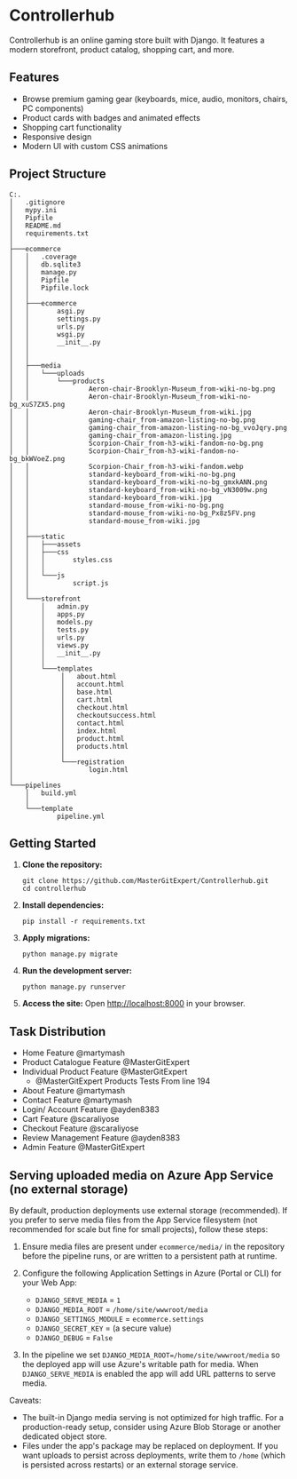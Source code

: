 # Controllerhub

Controllerhub is an online gaming store built with Django. It features a modern storefront, product catalog, shopping cart, and more.

## Features

- Browse premium gaming gear (keyboards, mice, audio, monitors, chairs, PC components)
- Product cards with badges and animated effects
- Shopping cart functionality
- Responsive design
- Modern UI with custom CSS animations

## Project Structure

```
C:.
│   .gitignore
│   mypy.ini
│   Pipfile
│   README.md
│   requirements.txt
│
├───ecommerce
│   │   .coverage
│   │   db.sqlite3
│   │   manage.py
│   │   Pipfile
│   │   Pipfile.lock
│   │
│   ├───ecommerce
│   │       asgi.py
│   │       settings.py
│   │       urls.py
│   │       wsgi.py
│   │       __init__.py
│   │   
│   │
│   ├───media
│   │   └───uploads
│   │       └───products
│   │               Aeron-chair-Brooklyn-Museum_from-wiki-no-bg.png
│   │               Aeron-chair-Brooklyn-Museum_from-wiki-no-bg_xuS7ZX5.png
│   │               Aeron-chair-Brooklyn-Museum_from-wiki.jpg
│   │               gaming-chair_from-amazon-listing-no-bg.png
│   │               gaming-chair_from-amazon-listing-no-bg_vvoJqry.png
│   │               gaming-chair_from-amazon-listing.jpg
│   │               Scorpion-Chair_from-h3-wiki-fandom-no-bg.png
│   │               Scorpion-Chair_from-h3-wiki-fandom-no-bg_bkWVoeZ.png
│   │               Scorpion-Chair_from-h3-wiki-fandom.webp
│   │               standard-keyboard_from-wiki-no-bg.png
│   │               standard-keyboard_from-wiki-no-bg_gmxkANN.png
│   │               standard-keyboard_from-wiki-no-bg_vN3009w.png
│   │               standard-keyboard_from-wiki.jpg
│   │               standard-mouse_from-wiki-no-bg.png
│   │               standard-mouse_from-wiki-no-bg_Px8z5FV.png
│   │               standard-mouse_from-wiki.jpg
│   │
│   ├───static
│   │   ├───assets
│   │   ├───css
│   │   │       styles.css
│   │   │
│   │   └───js
│   │           script.js
│   │
│   └───storefront
│       │   admin.py
│       │   apps.py
│       │   models.py
│       │   tests.py
│       │   urls.py
│       │   views.py
│       │   __init__.py
│       │
│       └───templates
│            │   about.html
│            │   account.html
│            │   base.html
│            │   cart.html
│            │   checkout.html
│            │   checkoutsuccess.html
│            │   contact.html
│            │   index.html
│            │   product.html
│            │   products.html
│            │
│            └───registration
│                   login.html   
│
└───pipelines
    │   build.yml
    │
    └───template
            pipeline.yml
```

## Getting Started

1. **Clone the repository:**
   ```
   git clone https://github.com/MasterGitExpert/Controllerhub.git
   cd controllerhub
   ```

2. **Install dependencies:**
   ```
   pip install -r requirements.txt
   ```

3. **Apply migrations:**
   ```
   python manage.py migrate
   ```

4. **Run the development server:**
   ```
   python manage.py runserver
   ```

5. **Access the site:**
   Open [http://localhost:8000](http://localhost:8000) in your browser.

## Task Distribution

- Home Feature @martymash
- Product Catalogue Feature @MasterGitExpert
- Individual Product Feature @MasterGitExpert
  - @MasterGitExpert Products Tests From line 194
- About Feature @martymash
- Contact Feature @martymash
- Login/ Account Feature @ayden8383
- Cart Feature @scaraliyose
- Checkout Feature @scaraliyose
- Review Management Feature @ayden8383
- Admin Feature @MasterGitExpert

## Serving uploaded media on Azure App Service (no external storage)

By default, production deployments use external storage (recommended). If you prefer to serve media files from the App Service filesystem (not recommended for scale but fine for small projects), follow these steps:

1. Ensure media files are present under `ecommerce/media/` in the repository before the pipeline runs, or are written to a persistent path at runtime.
2. Configure the following Application Settings in Azure (Portal or CLI) for your Web App:

   - `DJANGO_SERVE_MEDIA` = `1`
   - `DJANGO_MEDIA_ROOT` = `/home/site/wwwroot/media`
   - `DJANGO_SETTINGS_MODULE` = `ecommerce.settings`
   - `DJANGO_SECRET_KEY` = (a secure value)
   - `DJANGO_DEBUG` = `False`

3. In the pipeline we set `DJANGO_MEDIA_ROOT=/home/site/wwwroot/media` so the deployed app will use Azure's writable path for media. When `DJANGO_SERVE_MEDIA` is enabled the app will add URL patterns to serve media.

Caveats:

- The built-in Django media serving is not optimized for high traffic. For a production-ready setup, consider using Azure Blob Storage or another dedicated object store.
- Files under the app's package may be replaced on deployment. If you want uploads to persist across deployments, write them to `/home` (which is persisted across restarts) or an external storage service.


